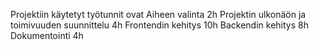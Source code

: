 Projektiin käytetyt työtunnit ovat 
Aiheen valinta 2h
Projektin ulkonäön ja toimivuuden suunnittelu 4h
Frontendin kehitys 10h
Backendin kehitys 8h
Dokumentointi 4h
